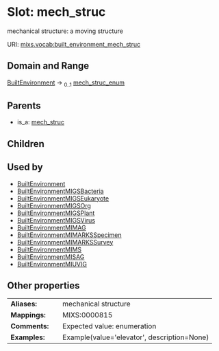 
# Slot: mech_struc


mechanical structure: a moving structure

URI: [mixs.vocab:built_environment_mech_struc](https://w3id.org/mixs/vocab/built_environment_mech_struc)


## Domain and Range

[BuiltEnvironment](BuiltEnvironment.md) &#8594;  <sub>0..1</sub> [mech_struc_enum](mech_struc_enum.md)

## Parents

 *  is_a: [mech_struc](mech_struc.md)

## Children


## Used by

 * [BuiltEnvironment](BuiltEnvironment.md)
 * [BuiltEnvironmentMIGSBacteria](BuiltEnvironmentMIGSBacteria.md)
 * [BuiltEnvironmentMIGSEukaryote](BuiltEnvironmentMIGSEukaryote.md)
 * [BuiltEnvironmentMIGSOrg](BuiltEnvironmentMIGSOrg.md)
 * [BuiltEnvironmentMIGSPlant](BuiltEnvironmentMIGSPlant.md)
 * [BuiltEnvironmentMIGSVirus](BuiltEnvironmentMIGSVirus.md)
 * [BuiltEnvironmentMIMAG](BuiltEnvironmentMIMAG.md)
 * [BuiltEnvironmentMIMARKSSpecimen](BuiltEnvironmentMIMARKSSpecimen.md)
 * [BuiltEnvironmentMIMARKSSurvey](BuiltEnvironmentMIMARKSSurvey.md)
 * [BuiltEnvironmentMIMS](BuiltEnvironmentMIMS.md)
 * [BuiltEnvironmentMISAG](BuiltEnvironmentMISAG.md)
 * [BuiltEnvironmentMIUVIG](BuiltEnvironmentMIUVIG.md)

## Other properties

|  |  |  |
| --- | --- | --- |
| **Aliases:** | | mechanical structure |
| **Mappings:** | | MIXS:0000815 |
| **Comments:** | | Expected value: enumeration |
| **Examples:** | | Example(value='elevator', description=None) |

